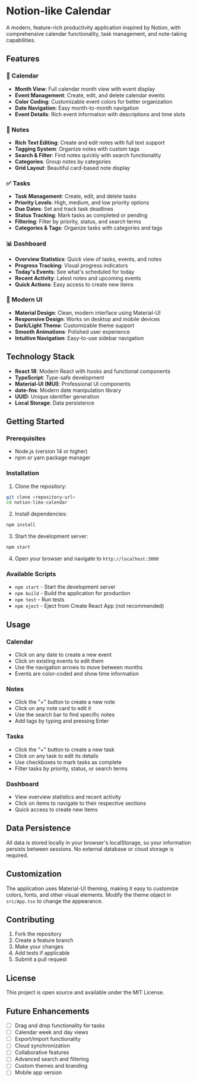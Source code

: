 # Notion-like Calendar

A modern, feature-rich productivity application inspired by Notion, with comprehensive calendar functionality, task management, and note-taking capabilities.

## Features

### 📅 Calendar
- **Month View**: Full calendar month view with event display
- **Event Management**: Create, edit, and delete calendar events
- **Color Coding**: Customizable event colors for better organization
- **Date Navigation**: Easy month-to-month navigation
- **Event Details**: Rich event information with descriptions and time slots

### 📝 Notes
- **Rich Text Editing**: Create and edit notes with full text support
- **Tagging System**: Organize notes with custom tags
- **Search & Filter**: Find notes quickly with search functionality
- **Categories**: Group notes by categories
- **Grid Layout**: Beautiful card-based note display

### ✅ Tasks
- **Task Management**: Create, edit, and delete tasks
- **Priority Levels**: High, medium, and low priority options
- **Due Dates**: Set and track task deadlines
- **Status Tracking**: Mark tasks as completed or pending
- **Filtering**: Filter by priority, status, and search terms
- **Categories & Tags**: Organize tasks with categories and tags

### 📊 Dashboard
- **Overview Statistics**: Quick view of tasks, events, and notes
- **Progress Tracking**: Visual progress indicators
- **Today's Events**: See what's scheduled for today
- **Recent Activity**: Latest notes and upcoming events
- **Quick Actions**: Easy access to create new items

### 🎨 Modern UI
- **Material Design**: Clean, modern interface using Material-UI
- **Responsive Design**: Works on desktop and mobile devices
- **Dark/Light Theme**: Customizable theme support
- **Smooth Animations**: Polished user experience
- **Intuitive Navigation**: Easy-to-use sidebar navigation

## Technology Stack

- **React 18**: Modern React with hooks and functional components
- **TypeScript**: Type-safe development
- **Material-UI (MUI)**: Professional UI components
- **date-fns**: Modern date manipulation library
- **UUID**: Unique identifier generation
- **Local Storage**: Data persistence

## Getting Started

### Prerequisites

- Node.js (version 14 or higher)
- npm or yarn package manager

### Installation

1. Clone the repository:
```bash
git clone <repository-url>
cd notion-like-calendar
```

2. Install dependencies:
```bash
npm install
```

3. Start the development server:
```bash
npm start
```

4. Open your browser and navigate to `http://localhost:3000`

### Available Scripts

- `npm start` - Start the development server
- `npm build` - Build the application for production
- `npm test` - Run tests
- `npm eject` - Eject from Create React App (not recommended)

## Usage

### Calendar
- Click on any date to create a new event
- Click on existing events to edit them
- Use the navigation arrows to move between months
- Events are color-coded and show time information

### Notes
- Click the "+" button to create a new note
- Click on any note card to edit it
- Use the search bar to find specific notes
- Add tags by typing and pressing Enter

### Tasks
- Click the "+" button to create a new task
- Click on any task to edit its details
- Use checkboxes to mark tasks as complete
- Filter tasks by priority, status, or search terms

### Dashboard
- View overview statistics and recent activity
- Click on items to navigate to their respective sections
- Quick access to create new items

## Data Persistence

All data is stored locally in your browser's localStorage, so your information persists between sessions. No external database or cloud storage is required.

## Customization

The application uses Material-UI theming, making it easy to customize colors, fonts, and other visual elements. Modify the theme object in `src/App.tsx` to change the appearance.

## Contributing

1. Fork the repository
2. Create a feature branch
3. Make your changes
4. Add tests if applicable
5. Submit a pull request

## License

This project is open source and available under the MIT License.

## Future Enhancements

- [ ] Drag and drop functionality for tasks
- [ ] Calendar week and day views
- [ ] Export/import functionality
- [ ] Cloud synchronization
- [ ] Collaborative features
- [ ] Advanced search and filtering
- [ ] Custom themes and branding
- [ ] Mobile app version